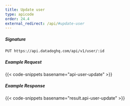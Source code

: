 ```yaml
---
title: Update user
type: apicode
order: 24.4
external_redirect: /api/#update-user
---
```


##### Signature
`PUT https://api.datadoghq.com/api/v1/user/:id`
##### Example Request
{{< code-snippets basename="api-user-update" >}}
##### Example Response
{{< code-snippets basename="result.api-user-update" >}}